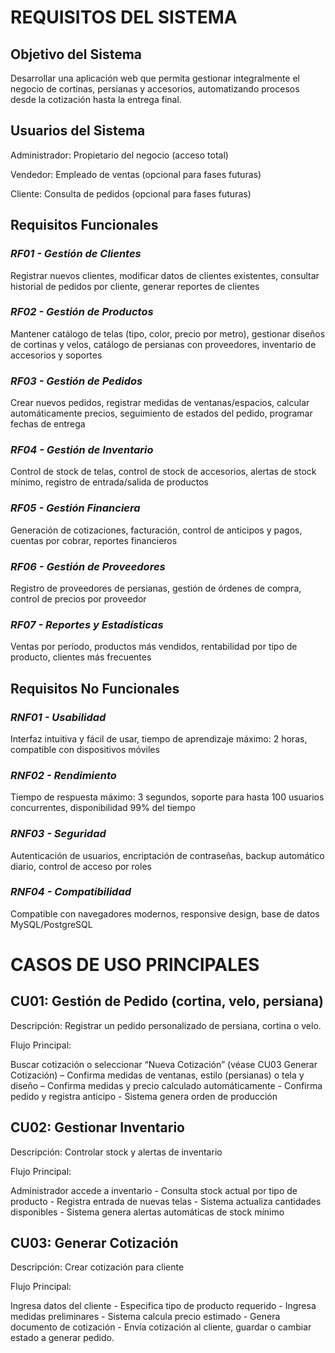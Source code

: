 ﻿# **REQUISITOS DEL SISTEMA**
## **Objetivo del Sistema**
Desarrollar una aplicación web que permita gestionar integralmente el negocio de cortinas, persianas y accesorios, automatizando procesos desde la cotización hasta la entrega final.
## **Usuarios del Sistema**
Administrador: Propietario del negocio (acceso total)

Vendedor: Empleado de ventas (opcional para fases futuras)

Cliente: Consulta de pedidos (opcional para fases futuras)
## **Requisitos Funcionales**
### ***RF01 - Gestión de Clientes***
Registrar nuevos clientes, modificar datos de clientes existentes, consultar historial de pedidos por cliente, generar reportes de clientes
### ***RF02 - Gestión de Productos***
Mantener catálogo de telas (tipo, color, precio por metro), gestionar diseños de cortinas y velos, catálogo de persianas con proveedores, inventario de accesorios y soportes
### ***RF03 - Gestión de Pedidos***
Crear nuevos pedidos, registrar medidas de ventanas/espacios, calcular automáticamente precios, seguimiento de estados del pedido, programar fechas de entrega
### ***RF04 - Gestión de Inventario***
Control de stock de telas, control de stock de accesorios, alertas de stock mínimo, registro de entrada/salida de productos
### ***RF05 - Gestión Financiera***
Generación de cotizaciones, facturación, control de anticipos y pagos, cuentas por cobrar, reportes financieros
### ***RF06 - Gestión de Proveedores***
Registro de proveedores de persianas, gestión de órdenes de compra, control de precios por proveedor
### ***RF07 - Reportes y Estadísticas***
Ventas por período, productos más vendidos, rentabilidad por tipo de producto, clientes más frecuentes
## **Requisitos No Funcionales**
### ***RNF01 - Usabilidad***
Interfaz intuitiva y fácil de usar, tiempo de aprendizaje máximo: 2 horas, compatible con dispositivos móviles
### ***RNF02 - Rendimiento***
Tiempo de respuesta máximo: 3 segundos, soporte para hasta 100 usuarios concurrentes, disponibilidad 99% del tiempo
### ***RNF03 - Seguridad***
Autenticación de usuarios, encriptación de contraseñas, backup automático diario, control de acceso por roles
### ***RNF04 - Compatibilidad***
Compatible con navegadores modernos, responsive design, base de datos MySQL/PostgreSQL
# **CASOS DE USO PRINCIPALES**
## **CU01: Gestión de Pedido (cortina, velo, persiana)**
Descripción: Registrar un pedido personalizado de persiana, cortina o velo.

Flujo Principal: 

Buscar cotización o seleccionar “Nueva Cotización” (véase CU03 Generar Cotización) – Confirma medidas de ventanas, estilo (persianas) o tela y diseño – Confirma medidas y precio calculado automáticamente - Confirma pedido y registra anticipo - Sistema genera orden de producción
## **CU02: Gestionar Inventario**
Descripción: Controlar stock y alertas de inventario

Flujo Principal:

Administrador accede a inventario - Consulta stock actual por tipo de producto - Registra entrada de nuevas telas - Sistema actualiza cantidades disponibles - Sistema genera alertas automáticas de stock mínimo
## **CU03: Generar Cotización**
Descripción: Crear cotización para cliente

Flujo Principal:

Ingresa datos del cliente - Especifica tipo de producto requerido - Ingresa medidas preliminares - Sistema calcula precio estimado - Genera documento de cotización - Envía cotización al cliente, guardar o cambiar estado a generar pedido.

